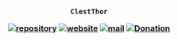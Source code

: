 <h3 align="center">

`ClestThor`

[![repository](https://img.shields.io/badge/repository-white)](https://github.com/clestthor/blueprint)
[![website](https://img.shields.io/badge/website-white)](https://clestthor.github.io/blueprint-website)
[![mail](https://img.shields.io/badge/mail-white)](mailto:clestthor@groups.outlook.com)
[![Donation](https://img.shields.io/badge/donation-white)](https://clestthor.github.io/donation)

</h3>
